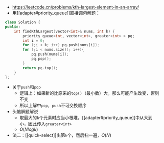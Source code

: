 - https://leetcode.cn/problems/kth-largest-element-in-an-array/
- 用[[adapter#priority_queue]]直接调包解题：
```cpp
class Solution {
public:
    int findKthLargest(vector<int>& nums, int k) {
        priority_queue<int, vector<int>, greater<int> > pq;
        int i = 0;
        for (;i < k; i++) pq.push(nums[i]);
        for (;i < nums.size(); i++){
            pq.push(nums[i]);
            pq.pop();
        }
        return pq.top();
    }
};
```
- 关于`push`和`pop`
  - 逻辑上：如果新的比原来的`top()`（最小数）大，那么可能产生改变，否则不变
  - 所以上解中`pop, push`不可交换顺序
- 头脑解题解说
  - 取最大的k个元素时应当小根堆，[[adapter#priority_queue]]中从大到小，因此传入`greater<int>`
  - $O(Nlogk)$
- 法二：[[quick-select]]出第`k`个，然后扫一遍，$O(N)$